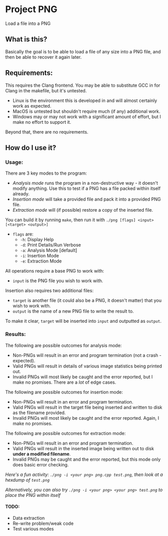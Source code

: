 # Project PNG
Load a file into a PNG

## What is this?
Basically the goal is to be able to load a file of any size into a PNG file, and then be able to recover it again later.
## Requirements:
This requires the Clang frontend. You may be able to substitute GCC in for Clang in the makefile, but it's untested.
* Linux is the environment this is developed in and will almost certainly work as expected.
* MacOS is untested but shouldn't require much (if any) additional work. 
* Windows may or may not work with a significant amount of effort, but I make no effort to support it. 

Beyond that, there are no requirements.

## How do I use it?
### Usage:
There are 3 key modes to the program:
* *Analysis mode* runs the program in a non-destructive way - it doesn't modify anything. Use this to test if a PNG has a file packed within itself already.
* *Insertion mode* will take a provided file and pack it into a provided PNG file.
* *Extraction mode* will (if possible) restore a copy of the inserted file.

You can build it by running `make`, then run it with `./png [flags] <input> [<target> <output>]`
* `flags` are:
	* `-h`: Display Help
	* `-d`: Print Details/Run Verbose
	* `-a`: Analysis Mode [default]
	* `-i`: Insertion Mode
	* `-e`: Extraction Mode

All operations require a base PNG to work with:
* `input` is the PNG file you wish to work with.

Insertion also requires two additional files:
* `target` is another file (it could also be a PNG, it doesn't matter) that you wish to work with.
* `output` is the name of a new PNG file to write the result to.

To make it clear, `target` will be inserted into `input` and outputted as `output`.

### Results:
The following are possible outcomes for analysis mode:
* Non-PNGs will result in an error and program termination (not a crash - expected).
* Valid PNGs will result in details of various image statistics being printed out.
* Invalid PNGs will most likely be caught and the error reported, but I make no promises. There are a *lot* of edge cases.

The following are possible outcomes for insertion mode:
* Non-PNGs will result in an error and program termination.
* Valid PNGs will result in the target file being inserted and written to disk as the filename provided.
* Invalid PNGs will most likely be caught and the error reported. Again, I make no promises.

The following are possible outcomes for extraction mode:
* Non-PNGs will result in an error and program termination.
* Valid PNGs will result in the inserted image being written out to disk **under a modified filename**.
* Invalid PNGs may be caught and the error reported, but this mode only does basic error checking.

*Here's a fun activity: `./png -i <your png> png.cpp test.png`, then look at a hexdump of `test.png`*

*Alternatively, you can also try `./png -i <your png> <your png> test.png` to place the PNG within itself*

#### TODO:
* Data extraction
* Re-write problem/weak code
* Test various modes
